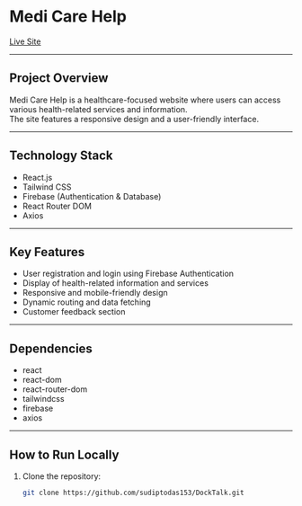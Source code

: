 # Medi Care Help

[Live Site](https://medi-care-help.netlify.app/)

---

## Project Overview

Medi Care Help is a healthcare-focused website where users can access various health-related services and information.  
The site features a responsive design and a user-friendly interface.

---


## Technology Stack

- React.js
- Tailwind CSS
- Firebase (Authentication & Database)
- React Router DOM
- Axios

---

## Key Features

- User registration and login using Firebase Authentication
- Display of health-related information and services
- Responsive and mobile-friendly design
- Dynamic routing and data fetching
- Customer feedback section

---

## Dependencies

- react
- react-dom
- react-router-dom
- tailwindcss
- firebase
- axios

---

## How to Run Locally

1. Clone the repository:
   ```bash
   git clone https://github.com/sudiptodas153/DockTalk.git
